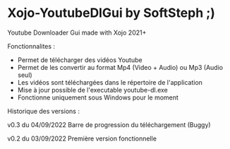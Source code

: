 # Xojo-YoutubeDlGui by SoftSteph ;)
Youtube Downloader Gui made with Xojo 2021+


Fonctionnalites :
- Permet de télécharger des vidéos Youtube
- Permet de les convertir au format Mp4 (Video + Audio) ou Mp3 (Audio seul)
- Les vidéos sont téléchargées dans le répertoire de l'application
- Mise à jour possible de l'executable youtube-dl.exe
- Fonctionne uniquement sous Windows pour le moment



Historique des versions :

v0.3 du 04/09/2022
Barre de progression du téléchargement (Buggy)

v0.2 du 03/09/2022
Première version fonctionnelle

